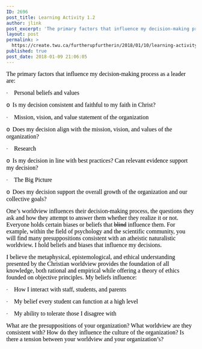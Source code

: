 ```yaml
---
ID: 2696
post_title: Learning Activity 1.2
author: jlink
post_excerpt: 'The primary factors that influence my decision-making process as a leader are: &middot;&nbsp;&nbsp;&nbsp;&nbsp;&nbsp;&nbsp; Personal beliefs and values o&nbsp;&nbsp; Is my decision consistent and faithful to my faith in Christ? &middot;&nbsp;&nbsp;&nbsp;&nbsp;&nbsp;&nbsp; Mission, vision, and value statement of the organization o&nbsp;&nbsp; Does my decision align with the mission, vision, and values of the organization? &middot;&nbsp;&nbsp;&nbsp;&nbsp;&nbsp;&nbsp; Research o&nbsp;&nbsp; &hellip; <p><a href="https://create.twu.ca/furtherupfurtherin/2018/01/10/learning-activity-1-2/">Continue reading<span> "Learning Activity 1.2"</span></a></p>'
layout: post
permalink: >
  https://create.twu.ca/furtherupfurtherin/2018/01/10/learning-activity-1-2/
published: true
post_date: 2018-01-09 21:06:05
---
```

<span style="margin: 0px; font-family: 'Times New Roman',serif; font-size: 12pt;"><span style="color: #000000;">The primary factors that influence my decision-making process as a leader are:</span></span>

<span style="color: #000000;">·<span style="font: 7pt 'Times New Roman'; margin: 0px;">       </span><span style="margin: 0px; font-family: 'Times New Roman',serif; font-size: 12pt;">Personal beliefs and values</span></span>

<span style="color: #000000;"><span style="margin: 0px; font-family: 'Courier New'; font-size: 12pt;">o<span style="font: 7pt 'Times New Roman'; margin: 0px;">   </span></span><span style="margin: 0px; font-family: 'Times New Roman',serif; font-size: 12pt;">Is my decision consistent and faithful to my faith in Christ?</span></span>

<span style="color: #000000;">·<span style="font: 7pt 'Times New Roman'; margin: 0px;">       </span><span style="margin: 0px; font-family: 'Times New Roman',serif; font-size: 12pt;">Mission, vision, and value statement of the organization</span></span>

<span style="color: #000000;"><span style="margin: 0px; font-family: 'Courier New'; font-size: 12pt;">o<span style="font: 7pt 'Times New Roman'; margin: 0px;">   </span></span><span style="margin: 0px; font-family: 'Times New Roman',serif; font-size: 12pt;">Does my decision align with the mission, vision, and values of the organization?</span></span>

<span style="color: #000000;">·<span style="font: 7pt 'Times New Roman'; margin: 0px;">       </span><span style="margin: 0px; font-family: 'Times New Roman',serif; font-size: 12pt;">Research</span></span>

<span style="color: #000000;"><span style="margin: 0px; font-family: 'Courier New'; font-size: 12pt;">o<span style="font: 7pt 'Times New Roman'; margin: 0px;">   </span></span><span style="margin: 0px; font-family: 'Times New Roman',serif; font-size: 12pt;">Is my decision in line with best practices? Can relevant evidence support my decision?</span></span>

<span style="color: #000000;">·<span style="font: 7pt 'Times New Roman'; margin: 0px;">       </span><span style="margin: 0px; font-family: 'Times New Roman',serif; font-size: 12pt;">The Big Picture</span></span>

<span style="color: #000000;"><span style="margin: 0px; font-family: 'Courier New'; font-size: 12pt;">o<span style="font: 7pt 'Times New Roman'; margin: 0px;">   </span></span><span style="margin: 0px; font-family: 'Times New Roman',serif; font-size: 12pt;">Does my decision support the overall growth of the organization and our collective goals?</span></span>

<span style="margin: 0px; font-family: 'Times New Roman',serif; font-size: 12pt;"><span style="color: #000000;">One’s worldview influences their decision-making process, the questions they ask and how they attempt to answer them whether they realize it or not. Everyone holds certain biases or beliefs that <s>blind</s> influence them. For example, within the field of psychology and the scientific community, you will find many presuppositions consistent with an atheistic naturalistic worldview. I hold beliefs and biases that influence my decisions.</span></span>

<span style="margin: 0px; font-family: 'Times New Roman',serif; font-size: 12pt;"><span style="color: #000000;">I believe the metaphysical, epistemological, and ethical understanding presented by the Christian worldview provides the foundation of all knowledge, both rational and empirical while offering a theory of ethics founded on objective principles. My beliefs influence:</span></span>

<span style="color: #000000;">·<span style="font: 7pt 'Times New Roman'; margin: 0px;">       </span><span style="margin: 0px; font-family: 'Times New Roman',serif; font-size: 12pt;">How I interact with staff, students, and parents</span></span>

<span style="color: #000000;">·<span style="font: 7pt 'Times New Roman'; margin: 0px;">       </span><span style="margin: 0px; font-family: 'Times New Roman',serif; font-size: 12pt;">My belief every student can function at a high level</span></span>

<span style="color: #000000;">·<span style="font: 7pt 'Times New Roman'; margin: 0px;">       </span><span style="margin: 0px; font-family: 'Times New Roman',serif; font-size: 12pt;">My ability to tolerate those I disagree with</span></span>

<span style="margin: 0px; font-family: 'Times New Roman',serif; font-size: 12pt;"><span style="color: #000000;">What are the presuppositions of your organization? What worldview are they consistent with? How do they influence the culture of the organization? Is there a tension between your worldview and your organization&#8217;s?</span></span>